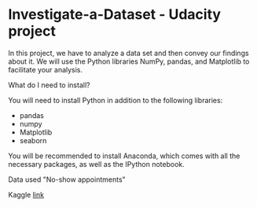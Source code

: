 # Investigate-a-Dataset - Udacity project 

In this project, we have to analyze a data set and then convey our findings about it. 
We will use the Python libraries NumPy, pandas, and Matplotlib to facilitate your analysis.

What do I need to install? 

You will need to install Python in addition to the following libraries:

* pandas
* numpy
* Matplotlib
* seaborn

You will be recommended to install Anaconda, which comes with all the necessary packages, as well as the IPython notebook.

Data used "No-show appointments"

Kaggle [link](https://www.kaggle.com/ahmedmohameddawoud/no-show-appointments)


